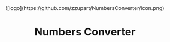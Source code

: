 <div align='center'>
![logo](https://github.com/zzupart/NumbersConverter/icon.png)

# Numbers Converter #
</div>
